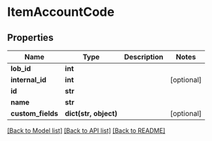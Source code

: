 # ItemAccountCode

## Properties
Name | Type | Description | Notes
------------ | ------------- | ------------- | -------------
**lob_id** | **int** |  | 
**internal_id** | **int** |  | [optional] 
**id** | **str** |  | 
**name** | **str** |  | 
**custom_fields** | **dict(str, object)** |  | [optional] 

[[Back to Model list]](../README.md#documentation-for-models) [[Back to API list]](../README.md#documentation-for-api-endpoints) [[Back to README]](../README.md)


